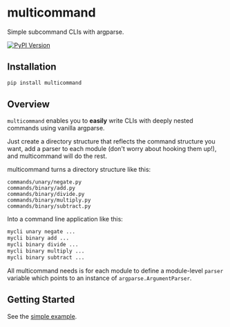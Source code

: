 # multicommand

Simple subcommand CLIs with argparse.

[![PyPI Version](https://img.shields.io/pypi/v/multicommand.svg)](https://pypi.org/project/multicommand/)

## Installation

```bash
pip install multicommand
```

## Overview

`multicommand` enables you to **easily** write CLIs with deeply nested commands using vanilla argparse.

Just create a directory structure that reflects the command structure you want, add a parser to each module (don't worry about hooking them up!), and multicommand will do the rest.

multicommand turns a directory structure like this:

```text
commands/unary/negate.py
commands/binary/add.py
commands/binary/divide.py
commands/binary/multiply.py
commands/binary/subtract.py
```

Into a command line application like this:

```bash
mycli unary negate ...
mycli binary add ...
mycli binary divide ...
mycli binary multiply ...
mycli binary subtract ...
```

All multicommand needs is for each module to define a module-level `parser` variable which points to an instance of `argparse.ArgumentParser`.

## Getting Started

See the [simple example](https://github.com/andrewrosss/multicommand/tree/master/examples/01_simple).
